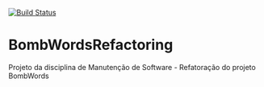 [![Build Status](https://travis-ci.org/bedoya/BombWordsRefactoring.png?branch=master)](https://travis-ci.org/bedoya/BombWordsRefactoring)



BombWordsRefactoring
====================
Projeto da disciplina de Manutenção de Software - Refatoração do projeto BombWords
